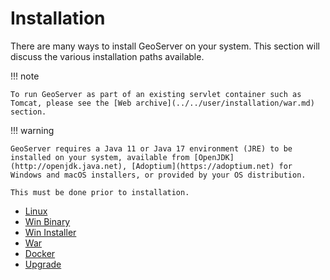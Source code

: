# Installation

There are many ways to install GeoServer on your system. This section will discuss the various installation paths available.

!!! note

    To run GeoServer as part of an existing servlet container such as Tomcat, please see the [Web archive](../../user/installation/war.md) section.


!!! warning

    GeoServer requires a Java 11 or Java 17 environment (JRE) to be installed on your system, available from [OpenJDK](http://openjdk.java.net), [Adoptium](https://adoptium.net) for Windows and macOS installers, or provided by your OS distribution.
    
    This must be done prior to installation.


-   [Linux](linux.md)
-   [Win Binary](win_binary.md)
-   [Win Installer](win_installer.md)
-   [War](war.md)
-   [Docker](docker.md)
-   [Upgrade](upgrade.md)
